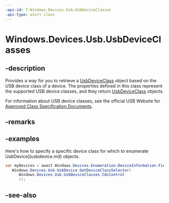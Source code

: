 ```yaml
---
-api-id: T:Windows.Devices.Usb.UsbDeviceClasses
-api-type: winrt class
---
```


<!-- Class syntax.
public class UsbDeviceClasses : Windows.Devices.Usb.IUsbDeviceClasses
-->

# Windows.Devices.Usb.UsbDeviceClasses

## -description

Provides a way for you to retrieve a [UsbDeviceClass](usbdeviceclass.md) object based on the USB device class of a device. The properties defined in this class represent the supported USB device classes, and they return [UsbDeviceClass](usbdeviceclass.md) objects.

For information about USB device classes, see the official USB Website for [Approved Class Specification Documents](https://www.usb.org/documents?search=&type%5B0%5D=55&items_per_page=50).

## -remarks

## -examples

Here's how to specify a specific device class for which to enumerate UsbDevice](usbdevice.md) objects.

```csharp
var myDevices = await Windows.Devices.Enumeration.DeviceInformation.FindAllAsync(
   Windows.Devices.Usb.UsbDevice.GetDeviceClassSelector(
      Windows.Devices.Usb.UsbDeviceClasses.CdcControl
      ));
```

## -see-also